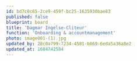 ```yaml
---
id: bd7c0c65-2ce9-459f-bc25-1635930bae83
published: false
blueprint: board
title: 'Dagmar Ingelse-Cliteur'
function: 'Onboarding & accountmanagement'
photo: image001-(1).jpg
updated_by: 28c0a799-7234-4581-b869-6eda5a36a8e2
updated_at: 1684742584
---
```

